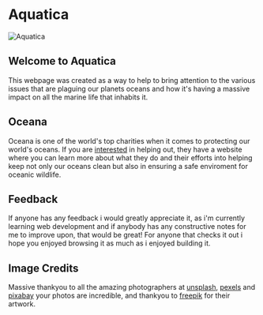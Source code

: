 # Aquatica

![Aquatica](https://github.com/user-attachments/assets/b8e30793-65f6-421a-abb9-d2d363b5aeee)

## Welcome to Aquatica

This webpage was created as a way to help to bring attention to the various issues that are plaguing our planets oceans and how it's having a massive impact on all the marine life that inhabits it.

## Oceana

Oceana is one of the world's top charities when it comes to protecting our world's oceans. If you are [interested](https://oceana.org/) in helping out, they have a website where you can learn more about what they do and their efforts into helping keep not only our oceans clean but also in ensuring a safe enviroment for oceanic wildlife.

## Feedback

If anyone has any feedback i would greatly appreciate it, as i'm currently learning web development and if anybody has any constructive notes for me to improve upon, that would be great! For anyone that checks it out i hope you enjoyed browsing it as much as i enjoyed building it.

## Image Credits

Massive thankyou to all the amazing photographers at [unsplash](https://unsplash.com/), [pexels](https://www.pexels.com/) and [pixabay](https://pixabay.com/) your photos are incredible, and thankyou to [freepik](https://www.freepik.com/author/brgfx) for their artwork.
